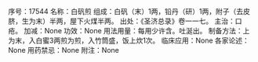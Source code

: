 序号：17544
名称：白矾煎
组成：白矾（末）1两，铅丹（研）1两，附子（去皮脐，生为末）半两，屋下火煤半两。
出处：《圣济总录》卷一一七。
主治：口疮。
加减：None
功效：None
用法用量：每用少许含。吐涎出。
制备方法：上为末，入白蜜3两煎为煎，入竹筒盛，饭上炊1次。
临床应用：None
各家论述：None
用药禁忌：None
附注：None
